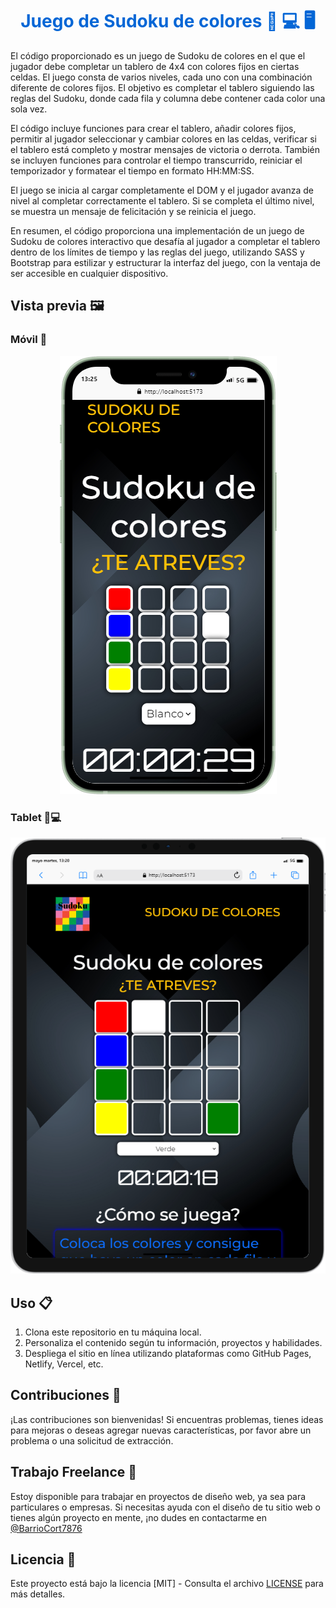 

<h1 align="center" style="color: #0366d6;">
   Juego de Sudoku de colores 📱 💻 🖥
</h1>

<p>El código proporcionado es un juego de Sudoku de colores en el que el jugador debe completar un tablero de 4x4 con colores fijos en ciertas celdas. El juego consta de varios niveles, cada uno con una combinación diferente de colores fijos. El objetivo es completar el tablero siguiendo las reglas del Sudoku, donde cada fila y columna debe contener cada color una sola vez.</p>

<p>El código incluye funciones para crear el tablero, añadir colores fijos, permitir al jugador seleccionar y cambiar colores en las celdas, verificar si el tablero está completo y mostrar mensajes de victoria o derrota. También se incluyen funciones para controlar el tiempo transcurrido, reiniciar el temporizador y formatear el tiempo en formato HH:MM:SS.</p>

<p>El juego se inicia al cargar completamente el DOM y el jugador avanza de nivel al completar correctamente el tablero. Si se completa el último nivel, se muestra un mensaje de felicitación y se reinicia el juego.</p>

<p>En resumen, el código proporciona una implementación de un juego de Sudoku de colores interactivo que desafía al jugador a completar el tablero dentro de los límites de tiempo y las reglas del juego, utilizando SASS y Bootstrap para estilizar y estructurar la interfaz del juego, con la ventaja de ser accesible en cualquier dispositivo.</p>


## Vista previa 🖼️

### Móvil 📱

<div align="center">
  <img src="./img/iPhone-12-Mini-localhost.png" alt="vista movile"/>
</div>



### Tablet 📱💻

<div align="center">
  <img src="./img/iPad-PRO-11-localhost.png" alt="vista tablet"/>
</div>


## Uso 📋

1. Clona este repositorio en tu máquina local.
2. Personaliza el contenido según tu información, proyectos y habilidades.
3. Despliega el sitio en línea utilizando plataformas como GitHub Pages, Netlify, Vercel, etc.


## Contribuciones 🤝

¡Las contribuciones son bienvenidas! Si encuentras problemas, tienes ideas para mejoras o deseas agregar nuevas características, por favor abre un problema o una solicitud de extracción.


## Trabajo Freelance 💼

Estoy disponible para trabajar en proyectos de diseño web, ya sea para particulares o empresas. Si necesitas ayuda con el diseño de tu sitio web o tienes algún proyecto en mente, ¡no dudes en contactarme en 
<br>
[@BarrioCort7876](https://www.twitter.com/BarrioCort7876) 


## Licencia 📜

Este proyecto está bajo la licencia [MIT] - Consulta el archivo [LICENSE](LICENSE) para más detalles.


